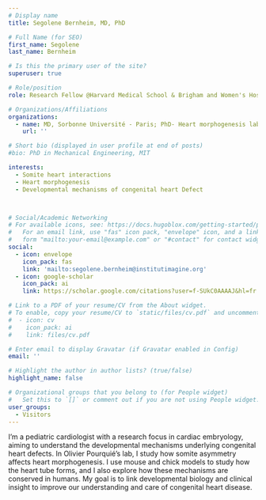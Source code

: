 ```yaml
---
# Display name
title: Segolene Bernheim, MD, PhD

# Full Name (for SEO)
first_name: Segolene
last_name: Bernheim

# Is this the primary user of the site?
superuser: true

# Role/position
role: Research Fellow @Harvard Medical School & Brigham and Women's Hospital

# Organizations/Affiliations
organizations:
  - name: MD, Sorbonne Université - Paris; PhD- Heart morphogenesis lab – Supervision : Sigolene Meilhac ,  Imagine Institute - Pasteur Institute Paris
    url: ''

# Short bio (displayed in user profile at end of posts)
#bio: PhD in Mechanical Engineering, MIT

interests:
  - Somite heart interactions
  - Heart morphogenesis
  - Developmental mechanisms of congenital heart Defect



# Social/Academic Networking
# For available icons, see: https://docs.hugoblox.com/getting-started/page-builder/#icons
#   For an email link, use "fas" icon pack, "envelope" icon, and a link in the
#   form "mailto:your-email@example.com" or "#contact" for contact widget.
social:
  - icon: envelope
    icon_pack: fas
    link: 'mailto:segolene.bernheim@institutimagine.org'
  - icon: google-scholar
    icon_pack: ai
    link: https://scholar.google.com/citations?user=f-SUkC0AAAAJ&hl=fr

# Link to a PDF of your resume/CV from the About widget.
# To enable, copy your resume/CV to `static/files/cv.pdf` and uncomment the lines below.
#  - icon: cv
#    icon_pack: ai
#    link: files/cv.pdf

# Enter email to display Gravatar (if Gravatar enabled in Config)
email: ''

# Highlight the author in author lists? (true/false)
highlight_name: false

# Organizational groups that you belong to (for People widget)
#   Set this to `[]` or comment out if you are not using People widget.
user_groups:
  - Visitors
---
```


I’m a pediatric cardiologist with a research focus in cardiac embryology, aiming to understand the developmental mechanisms underlying congenital heart defects. In Olivier Pourquié’s lab, I study how somite asymmetry affects heart morphogenesis. I use mouse and chick models to study how the heart tube forms, and I also explore how these mechanisms are conserved in humans. My goal is to link developmental biology and clinical insight to improve our understanding and care of congenital heart disease.
 